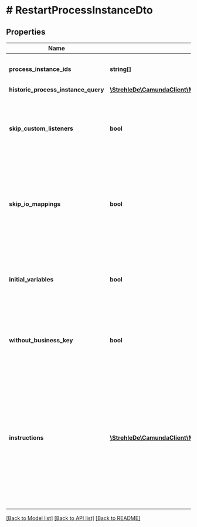# # RestartProcessInstanceDto

## Properties

Name | Type | Description | Notes
------------ | ------------- | ------------- | -------------
**process_instance_ids** | **string[]** | A list of process instance ids to restart. | [optional] 
**historic_process_instance_query** | [**\StrehleDe\CamundaClient\Model\HistoricProcessInstanceQueryDto**](HistoricProcessInstanceQueryDto.md) |  | [optional] 
**skip_custom_listeners** | **bool** | Skip execution listener invocation for activities that are started as part of this request. | [optional] 
**skip_io_mappings** | **bool** | Skip execution of [input/output variable mappings](https://docs.camunda.org/manual/7.13/user-guide/process-engine/variables/#input-output-variable-mapping) for activities that are started as part of this request. | [optional] 
**initial_variables** | **bool** | Set the initial set of variables during restart. By default, the last set of variables is used. | [optional] 
**without_business_key** | **bool** | Do not take over the business key of the historic process instance. | [optional] 
**instructions** | [**\StrehleDe\CamundaClient\Model\RestartProcessInstanceModificationInstructionDto[]**](RestartProcessInstanceModificationInstructionDto.md) | **Optional**. A JSON array of instructions that specify which activities to start the process instance at. If this property is omitted, the process instance starts at its default blank start event. | [optional] 

[[Back to Model list]](../../README.md#documentation-for-models) [[Back to API list]](../../README.md#documentation-for-api-endpoints) [[Back to README]](../../README.md)


